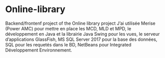 # Online-library
Backend/frontenf project of the Online library project
J’ai utilisée Merise (Power AMC) pour mettre en place les MCD, MLD et MPD,
le développement en Java et la librairie Java Swing pour les vues, le serveur 
d’applications GlassFish,  MS SQL Server 2017 pour la base des données, 
SQL pour les requetés dans le BD, NetBeans pour Integrated Développement Environnement.

